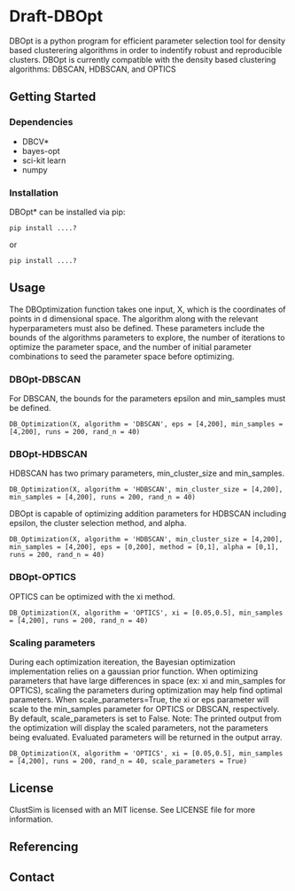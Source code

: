 # Draft-DBOpt

DBOpt is a python program for efficient parameter selection tool for density based clusterering algorithms in order to indentify robust and reproducible clusters. DBOpt is currently compatible with the density based clustering algorithms: DBSCAN, HDBSCAN, and OPTICS

## Getting Started
### Dependencies
- DBCV*
- bayes-opt
- sci-kit learn
- numpy
### Installation
DBOpt* can be installed via pip:
```
pip install ....?
```
or
```
pip install ....?
```

## Usage
The DBOptimization function takes one input, X, which is the coordinates of points in d dimensional space. The algorithm along with the relevant hyperparameters must also be defined. These parameters include the bounds of the algorithms parameters to explore, the number of iterations to optimize the parameter space, and the number of initial parameter combinations to seed the parameter space before optimizing. 
### DBOpt-DBSCAN 
For DBSCAN, the bounds for the parameters epsilon and min_samples must be defined. 
```
DB_Optimization(X, algorithm = 'DBSCAN', eps = [4,200], min_samples = [4,200], runs = 200, rand_n = 40)
```
### DBOpt-HDBSCAN
HDBSCAN has two primary parameters, min_cluster_size and min_samples.
```
DB_Optimization(X, algorithm = 'HDBSCAN', min_cluster_size = [4,200], min_samples = [4,200], runs = 200, rand_n = 40)
```
DBOpt is capable of optimizing addition parameters for HDBSCAN including epsilon, the cluster selection method, and alpha.
```
DB_Optimization(X, algorithm = 'HDBSCAN', min_cluster_size = [4,200], min_samples = [4,200], eps = [0,200], method = [0,1], alpha = [0,1], runs = 200, rand_n = 40)
```
### DBOpt-OPTICS
OPTICS can be optimized with the xi method.
```
DB_Optimization(X, algorithm = 'OPTICS', xi = [0.05,0.5], min_samples = [4,200], runs = 200, rand_n = 40)
```
### Scaling parameters
During each optimization itereation, the Bayesian optimization implementation relies on a gaussian prior function. When optimizing parameters that have large differences in space (ex: xi and min_samples for OPTICS), scaling the parameters during optimization may help find optimal parameters. When scale_parameters=True, the xi or eps parameter will scale to the min_samples parameter for OPTICS or DBSCAN, respectively. By default, scale_parameters is set to False. 
Note: The printed output from the optimization will display the scaled parameters, not the parameters being evaluated. Evaluated parameters will be returned in the output array.
```
DB_Optimization(X, algorithm = 'OPTICS', xi = [0.05,0.5], min_samples = [4,200], runs = 200, rand_n = 40, scale_parameters = True)
```
## License
ClustSim is licensed with an MIT license. See LICENSE file for more information.
## Referencing

## Contact 

